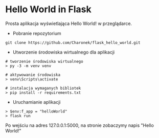# Hello World in Flask
Prosta aplikacja wyświetlająca Hello World! w przeglądarce.


- Pobranie repozytorium
```
git clone https://github.com/Charonek/flask_hello_world.git
```

- Utworzenie środowiska wirtualnego dla aplikacji
```
# tworzenie środowiska wirtualnego
> py -3 -m venv venv

# aktywowanie środowiska
> venv\Scripts\activate

# instalacja wymaganych bibliotek
> pip install -r requirements.txt
```

- Uruchamianie aplikacji
```
> $env:f_app = "helloWorld"
> flask run
```

Po wejściu na adres 127.0.0.1:5000, na stronie zobaczymy napis "Hello World!"